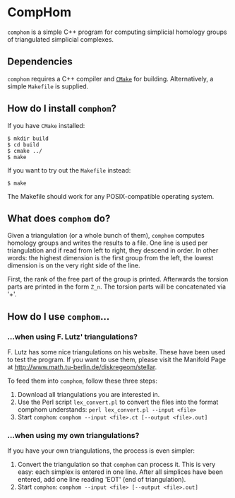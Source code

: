 # CompHom

`comphom` is a simple C++ program for computing simplicial homology
groups of triangulated simplicial complexes.

## Dependencies

`comphom` requires a C++ compiler and [`CMake`](https://cmake.org) for
building. Alternatively, a simple `Makefile` is supplied.

## How do I install `comphom`?

If you have `CMake` installed:

    $ mkdir build
    $ cd build
    $ cmake ../
    $ make

If you want to try out the `Makefile` instead:

    $ make

The Makefile should work for any POSIX-compatible operating system.

## What does `comphom` do?

Given a triangulation (or a whole bunch of them), `comphom` computes
homology groups and writes the results to a file. One line is used per
triangulation and if read from left to right, they descend in order. In
other words: the highest dimension is the first group from the left, the
lowest dimension is on the very right side of the line.

First, the rank of the free part of the group is printed. Afterwards the
torsion parts are printed in the form `Z_n`. The torsion parts will be
concatenated via '+'. 

## How do I use `comphom`...

### &hellip;when using F. Lutz' triangulations?

F. Lutz has some nice triangulations on his website. These have been
used to test the program. If you want to use them, please visit the
Manifold Page at http://www.math.tu-berlin.de/diskregeom/stellar.

To feed them into `comphom`, follow these three steps:

1. Download all triangulations you are interested in. 
2. Use the Perl script `lex_convert.pl` to convert the files
   into the format comphom understands: `perl lex_convert.pl --input <file>`
3. Start `comphom`: `comphom --input <file>.ct [--output <file>.out]`

### &hellip;when using my own triangulations?

If you have your own triangulations, the process is even simpler:

1. Convert the triangulation so that `comphom` can process it. This is
   very easy: each simplex is entered in one line. After all simplices
   have been entered, add one line reading 'EOT' (end of triangulation).
2. Start `comphon`: `comphom --input <file> [--output <file>.out]`

